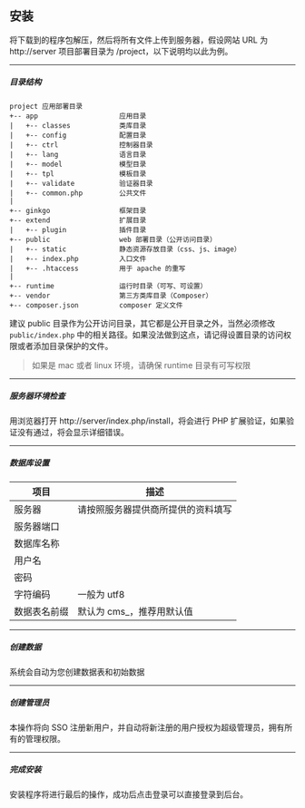 ## 安装

将下载到的程序包解压，然后将所有文件上传到服务器，假设网站 URL 为 http://server 项目部署目录为 /project，以下说明均以此为例。

----------

##### 目录结构

```
project 应用部署目录
+-- app                    应用目录
|   +-- classes            类库目录
|   +-- config             配置目录
|   +-- ctrl               控制器目录
|   +-- lang               语言目录
|   +-- model              模型目录
|   +-- tpl                模板目录
|   +-- validate           验证器目录
|   +-- common.php         公共文件
|
+-- ginkgo                 框架目录
+-- extend                 扩展目录
|   +-- plugin             插件目录
+-- public                 web 部署目录（公开访问目录）
|   +-- static             静态资源存放目录（css、js、image）
|   +-- index.php          入口文件
|   +-- .htaccess          用于 apache 的重写
|
+-- runtime                运行时目录（可写、可设置）
+-- vendor                 第三方类库目录（Composer）
+-- composer.json          composer 定义文件
```

建议 public 目录作为公开访问目录，其它都是公开目录之外，当然必须修改 `public/index.php` 中的相关路径。如果没法做到这点，请记得设置目录的访问权限或者添加目录保护的文件。

> 如果是 mac 或者 linux 环境，请确保 runtime 目录有可写权限

----------

##### 服务器环境检查

用浏览器打开 http://server/index.php/install，将会进行 PHP 扩展验证，如果验证没有通过，将会显示详细错误。

----------

##### 数据库设置

| 项目 | 描述 |
| - | - |
| 服务器 | 请按照服务器提供商所提供的资料填写 |
| 服务器端口 | |
| 数据库名称 | |
| 用户名 | |
| 密码 | |
| 字符编码 | 一般为 utf8 |
| 数据表名前缀 | 默认为 cms_，推荐用默认值 |

----------

##### 创建数据

系统会自动为您创建数据表和初始数据

----------

##### 创建管理员

本操作将向 SSO 注册新用户，并自动将新注册的用户授权为超级管理员，拥有所有的管理权限。

----------

##### 完成安装

安装程序将进行最后的操作，成功后点击登录可以直接登录到后台。
